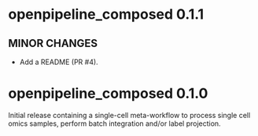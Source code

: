 # openpipeline_composed 0.1.1

## MINOR CHANGES

* Add a README (PR #4).

# openpipeline_composed 0.1.0

Initial release containing a single-cell meta-workflow to process single cell omics samples, perform batch integration and/or label projection.